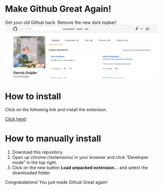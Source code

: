 Make Github Great Again!
================================

Get your old Github back. Remove the new dark topbar!
![alt screenshot](screenshot.png)

How to install
================================
Click on the following link and install the extension.

<a href="https://chrome.google.com/webstore/detail/makegithubgreatagain/gpejlkhibgecggplgogpbgbdpnhogmhk">Click here!</a>

How to manually install
================================
1. Download this repository.
2. Open up chrome://extensions/ in your browser and click “Developer mode” in the top right. 
3. Click on the new button __Load unpacked extension...__ and select the downloaded folder.  

Congratulations! You just made Github Great again!  
